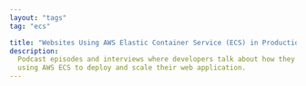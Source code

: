 ```yaml
---
layout: "tags"
tag: "ecs"

title: "Websites Using AWS Elastic Container Service (ECS) in Production"
description:
  Podcast episodes and interviews where developers talk about how they are
  using AWS ECS to deploy and scale their web application.
---
```

